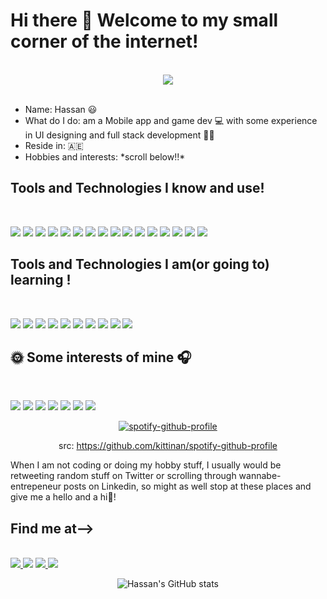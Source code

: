 
<!--
# Hi there 👋 This is Muhammad Hassan Naseer and welcome to my small corner of the internet! 

I am a recent graduate residing
I am a mobile app and game dev with experience in UI designing and full stack development that resides in 🇦🇪
-->

<body>
  

  <h1>Hi there 👋 Welcome to my small corner of the internet!</h1>
  <br/>
  
  <div align = "center">
    <img src="https://i.pinimg.com/originals/e8/46/14/e84614ae6f0b610fd3ce787b92963415.gif" >
 </div>
  <br/>
  <p>
    <ul>
      <li>Name: Hassan 😃 </li>
      <li>What do I do: am a Mobile app and game dev 💻 with some experience in UI designing and full stack development 🧑‍🎨  </li>
      <li>Reside in: 🇦🇪 </li>
      <li>Hobbies and interests: *scroll below!!* </li>
    </ul>
  </p>

  <h2>Tools and Technologies I know and use! </h2>
  <br/>
  <p>
  <img src="https://img.shields.io/static/v1?label=&message=java&color=007196&style=for-the-badge&logo=java"> <img src="https://img.shields.io/static/v1?label=&message=sql&color=E50914&style=for-the-badge&logo=sql"> <img src="https://img.shields.io/static/v1?label=&message=flutter&color=13639F&style=for-the-badge&logo=flutter"> <img src="https://img.shields.io/static/v1?label=&message=dart&color=75B9A&style=for-the-badge&logo=dart"> <img src="https://img.shields.io/static/v1?label=&message=android-dev&color=FFFFFF&style=for-the-badge&logo=android"> <img src="https://img.shields.io/static/v1?label=&message=html&color=E50914&style=for-the-badge&logo=html"> <img src="https://img.shields.io/static/v1?label=&message=css&color=FF5F1F&style=for-the-badge&logo=css"> <img src="https://img.shields.io/static/v1?label=&message=javascript&color=FFC300&style=for-the-badge&logo=js"> <img src="https://img.shields.io/static/v1?label=&message=Unity&color=000000&style=for-the-badge&logo=unity"> <img src="https://img.shields.io/static/v1?label=&message=Cpp&color=6B41B2&style=for-the-badge&logo=cpp"> <img src="https://img.shields.io/static/v1?label=&message=Csharp&color=8661C5&style=for-the-badge&logo=csharp"> <img src="https://img.shields.io/static/v1?label=&message=autodesk=maya&color=229B9E&style=for-the-badge&logo=maya"> <img src="https://img.shields.io/static/v1?label=&message=adobe-creative-suite&color=C20000&style=for-the-badge&logo=adobe"> <img src="https://img.shields.io/static/v1?label=&message=davinci-resolve&color=262626&style=for-the-badge&logo=davinci-resolve"> <img src="https://img.shields.io/static/v1?label=&message=MSOFFice&color=D83B01&style=for-the-badge&logo=msoffice"> <img src="https://img.shields.io/static/v1?label=&message=fl-studio&color=FFA429&style=for-the-badge&logo=flstudio"> 
 
 </p>
  <h2>Tools and Technologies I am(or going to) learning  ! </h2>
  <br/>
  <p>
  <img src="https://img.shields.io/static/v1?label=&message=React-native&color=282C34&style=for-the-badge&logo=react"> <img src="https://img.shields.io/static/v1?label=&message=Reactjs&color=282C34&style=for-the-badge&logo=react"> <img src="https://img.shields.io/static/v1?label=&message=ios-dev&color=000000&style=for-the-badge&logo=apple"> <img src="https://img.shields.io/static/v1?label=&message=swift&color=000000&style=for-the-badge&logo=swift"> <img src="https://img.shields.io/static/v1?label=&message=bootstrap&color=7611F6&style=for-the-badge&logo=bootstrap"> <img src="https://img.shields.io/static/v1?label=&message=vuejs&color=E50914&style=for-the-badge&logo=vue"> <img src="https://img.shields.io/static/v1?label=&message=selenium&color=FFFFFF&style=for-the-badge&logo=selenium"> <img src="https://img.shields.io/static/v1?label=&message=flutter&color=FFFFFF&style=for-the-badge&logo=flutter"> <img src="https://img.shields.io/static/v1?label=&message=kotlin&color=13639F&style=for-the-badge&logo=kotlin"> <img src="https://img.shields.io/static/v1?label=&message=android-dev&color=FFFFFF&style=for-the-badge&logo=android">
 
 </p>
  <h2>🌞 Some interests of mine 🎧 </h2>
  <br/>
  <p>
  <img src="https://img.shields.io/static/v1?label=&message=anime&color=5A2E98&style=for-the-badge"> <img src="https://img.shields.io/static/v1?label=&message=manga&color=1D75DE&style=for-the-badge"> <img src="https://img.shields.io/static/v1?label=&message=kdrama&color=5E69B9&style=for-the-badge"> <img src="https://img.shields.io/static/v1?label=&message=music&color=1ED760&style=for-the-badge"> <img src="https://img.shields.io/static/v1?label=&message=tech&color=3B605&style=for-the-badge"> <img src="https://img.shields.io/static/v1?label=&message=pc/mobile-games&color=1B6D92&style=for-the-badge"> <img src="https://img.shields.io/static/v1?label=&message=tv-shows-and-movies&color=E50914&style=for-the-badge">
  </p>
  <div align="center">
    
 [![spotify-github-profile](https://spotify-github-profile.vercel.app/api/view?uid=21lqpttoshv5hlgkw5kbflrnq&cover_image=true&theme=default)](https://spotify-github-profile.vercel.app/api/view?uid=21lqpttoshv5hlgkw5kbflrnq&redirect=true)
  
    
 <span> src: https://github.com/kittinan/spotify-github-profile </span>
  </div>
  
  
  <p>When I am not coding or doing my hobby stuff, I usually would be retweeting random stuff on Twitter or scrolling through wannabe-entrepeneur posts on Linkedin, so might as well stop at these places and give me a hello and a hi👋! 
<h2>Find me at--> </h2>
  <br/>
<a href="https://www.linkedin.com/in/hassan291999/"> <img src="https://img.shields.io/static/v1?label=&message=Linkedin&color=0A66C2&style=for-the-badge&logo=linkedin"> </a> <a href="https://github.com/Loner291999"><img src="https://img.shields.io/static/v1?label=&message=github&color=161B22&style=for-the-badge&logo=github"></a> <a href="https://twitter.com/Hassan291999"> <img src="https://img.shields.io/static/v1?label=&message=twitter&color=1786CB&style=for-the-badge&logo=twitter"> </a> <a href="https://www.twitch.tv/lonermoan" ><img src="https://img.shields.io/static/v1?label=&message=twitch&color=18181B&style=for-the-badge&logo=twitch" > </a>
</p>
<div align="center">
 
 ![Hassan's GitHub stats](https://github-readme-stats.vercel.app/api?username=loner291999&show_icons=true&theme=synthwave)
 
</div>
</body>
<!--
**Loner291999/Loner291999** is a ✨ _special_ ✨ repository because its `README.md` (this file) appears on your GitHub profile.

Here are some ideas to get you started:

- 🔭 I’m currently working on ...
- 🌱 I’m currently learning ...
- 👯 I’m looking to collaborate on ...
- 🤔 I’m looking for help with ...
- 💬 Ask me about ...
- 📫 How to reach me: ...
- 😄 Pronouns: ...
- ⚡ Fun fact: ...
-->

